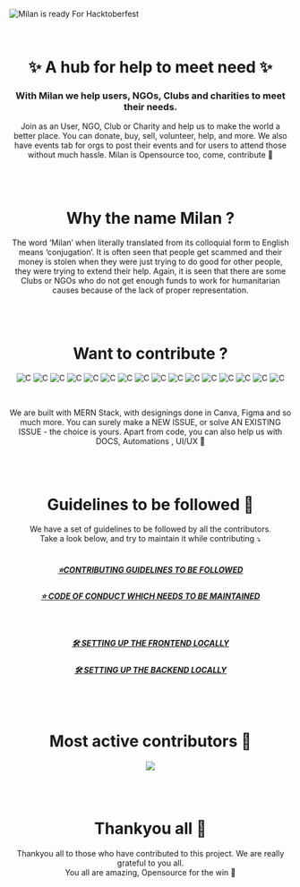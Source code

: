 ![Milan is ready For Hacktoberfest](https://user-images.githubusercontent.com/72851613/189706481-51332489-68dd-45d0-8817-e0365ebc13d8.png)

<br/>

<h1 align="center">
✨ A hub for help to meet need ✨ <br/>
</h1>
<h3 align="center">
With Milan we help users, NGOs, Clubs and charities to meet their needs. <br/>
</h3>
<p align="center">
Join as an User, NGO, Club or Charity and help us to make the world a better place. You can donate, buy, sell, volunteer, help, and more. We also have events tab for orgs to post their events and for users to attend those without much hassle. Milan is Opensource too, come, contribute 🚀 <br/>
</p>
<br/>
<br/>

<h1 align="center">
Why the name Milan ?
</h1>

<p align="center">
The word ‘Milan’ when literally translated from its colloquial form to English means ‘conjugation’.
It is often seen that people get scammed and their money is stolen when they were just trying to do good for other people, they were trying to extend their help. Again, it is seen that there are some Clubs or NGOs who do not get enough funds to work for humanitarian causes because of the lack of proper representation.
</p>
<br/>
<br/>

<!-- //* CONTRIBUTE  -->

<h1 align="center">
Want to contribute ? 
</h1>

<p align="center">
    <img alt="C" src="https://img.shields.io/badge/React-20232A?style=for-the-badge&logo=react&logoColor=61DAFB">
    <img alt="C" src="https://img.shields.io/badge/node.js-%2343853D.svg?style=for-the-badge&logo=node.js&logoColor=white">
    <img alt="C" src="https://img.shields.io/badge/express.js-%23404d59.svg?style=for-the-badge">
    <img alt="C" src="https://img.shields.io/badge/MongoDB-%234ea94b.svg?style=for-the-badge&logo=mongodb&logoColor=white">
    <img alt="C" src="https://img.shields.io/badge/Bootstrap-%23563D7C.svg?style=for-the-badge&logo=bootstrap&logoColor=white">
    <img alt="C" src="https://img.shields.io/badge/Heroku-%23430098.svg?style=for-the-badge&logo=heroku&logoColor=white">
    <img alt="C" src="https://img.shields.io/badge/Netlify-%2300C7B7.svg?style=for-the-badge&logo=netlify&logoColor=white">
    <img alt="C" src="https://img.shields.io/badge/GitHub-%23121011.svg?style=for-the-badge&logo=github&logoColor=white">
    <img alt="C" src="https://img.shields.io/badge/VSCode-%23007ACC.svg?style=for-the-badge&logo=visual-studio-code&logoColor=white">
    <img alt="C" src="https://img.shields.io/badge/Open%20Source-%23F05032.svg?style=for-the-badge&logo=open-source-initiative&logoColor=white">
    <img alt="C" src="https://img.shields.io/badge/CSS-%231572B6.svg?style=for-the-badge&logo=css3&logoColor=white">
    <img alt="C" src="https://img.shields.io/badge/Hacktoberfest-%23F05032.svg?style=for-the-badge&logo=open-source-initiative&logoColor=white">
    <img alt="C" src="https://img.shields.io/badge/Canva-%2300C4CC.svg?style=for-the-badge&logo=canva&logoColor=white">
    <img alt="C" src="https://img.shields.io/badge/Figma-%23F24E1E.svg?style=for-the-badge&logo=figma&logoColor=white">
    <img alt="C" src="https://img.shields.io/badge/Auth0-%2300C7B7.svg?style=for-the-badge&logo=auth0&logoColor=white">
    <img alt="C" src="https://img.shields.io/badge/GitHub%20Actions-%232671E5.svg?style=for-the-badge&logo=github-actions&logoColor=white">

</p>
</br>

<p align="center">
We are built with MERN Stack, with designings done in Canva, Figma and so much more. You can surely make a NEW ISSUE, or solve AN EXISTING ISSUE - the choice is yours. Apart from code, you can also help us with DOCS, Automations , UI/UX 🚀 </p>
</br>
</br>

<h1 align="center">
Guidelines to be followed 🔐
</h1>

<p align="center">
We have a set of guidelines to be followed by all the contributors. <br/>
Take a look below, and try to maintain it while contributing ⤵ <br/><br/>

<a href="https://github.com/IAmTamal/Milan/blob/main/CONTRIBUTING.md" align="center"> <h5 align="center"> ⭐CONTRIBUTING GUIDELINES TO BE FOLLOWED </h5> </a>
    
<a href="https://github.com/IAmTamal/Milan/blob/main/CODE_OF_CONDUCT.md" align="center"> <h5 align="center"> ⭐ CODE OF CONDUCT WHICH NEEDS TO BE MAINTAINED </h5> </a></br>
    
<a href="https://github.com/IAmTamal/Milan/blob/main/rules/FrontendSetup.md" align="center"> <h5 align="center"> 🛠 SETTING UP THE FRONTEND LOCALLY </h5> </a>
    
<a href="https://github.com/IAmTamal/Milan/blob/main/rules/BackendSetup.md" align="center"> <h5 align="center"> 🛠 SETTING UP THE BACKEND LOCALLY </h5> </a>

</p>
</br>
</br>

<h1 align="center">
Most active contributors 🚀
</h1>

<p align="center">
<a  href="https://github.com/IAmTamal/Milan/graphs/contributors">
  <img src="https://contrib.rocks/image?repo=IAmTamal/Milan" />
</a>
</p>
</br>
</br>

<h1 align="center">
Thankyou all 💚
</h1>

<p align="center">
Thankyou all to those who have contributed to this project. We are really grateful to you all. <br/> You all are amazing, Opensource for the win 🚀 </p>
